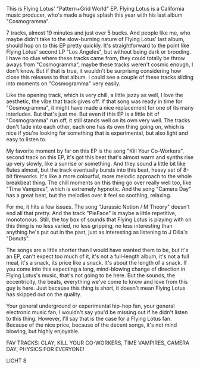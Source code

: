 This is Flying Lotus' "Pattern+Grid World" EP. Flying Lotus is a California music producer, who's made a huge splash this year with his last album "Cosmogramma".

7 tracks, almost 19 minutes and just over 5 bucks. And people like me, who maybe didn't take to the slow-burning nature of Flying Lotus' last album, should hop on to this EP pretty quickly. It's straightforward to the point like Flying Lotus' second LP "Los Angeles", but without being dark or brooding. I have no clue where these tracks came from, they could totally be throw aways from "Cosmogramma", maybe these tracks weren't cosmic enough, I don't know. But if that is true, it wouldn't be surprising considering how close this releases to that album. I could see a couple of these tracks sliding into moments on "Cosmogramma" very easily.

Like the opening track, which is very chill, a little jazzy as well, I love the aesthetic, the vibe that track gives off. If that song was ready in time for "Cosmogramma", it might have made a nice replacement for one of its many interludes. But that's just me. But even if this EP is a little bit of "Cosmogramma" run off, it still stands well on its own very well. The tracks don't fade into each other, each one has its own thing going on, which is nice if you're looking for something that is experimental, but also light and easy to listen to.

My favorite moment by far on this EP is the song "Kill Your Co-Workers", second track on this EP, it's got this beat that's almost warm and synths rise up very slowly, like a sunrise or something. And they sound a little bit like flutes almost, but the track eventually bursts into this beat, heavy set of 8-bit fireworks. It's like a more colourful, more melodic approach to the whole breakbeat thing. The chill moments on this thing go over really well too, like "Time Vampires", which is extremely hypnotic. And the song "Camera Day" has a great beat, but the melodies over it feel so soothing, relaxing.

For me, it hits a few issues. The song "Jurassic Notion / M Theory" doesn't end all that pretty. And the track "PieFace" is maybe a little repetitive, monotonous. Still, the toy box of sounds that Flying Lotus is playing with on this thing is no less varied, no less gripping, no less interesting than anything he's put out in the past, just as interesting as listening to J Dilla's "Donuts".

The songs are a little shorter than I would have wanted them to be, but it's an EP, can't expect too much of it, it's not a full-length album, it's not a full meal, it's a snack, its price like a snack. It's about the length of a snack. If you come into this expecting a long, mind-blowing change of direction in Flying Lotus's music, that's not going to be here. But the sounds, the eccentricity, the beats, everything we've come to know and love from this guy is here. Just because this thing is short, it doesn't mean Flying Lotus has skipped out on the quality.

Your general underground or experimental hip-hop fan, your general electronic music fan, I wouldn't say you'd be missing out if he didn't listen to this thing. However, I'll say that is the case for a Flying Lotus fan. Because of the nice price, because of the decent songs, it's not mind blowing, but highly enjoyable.

FAV TRACKS: CLAY, KILL YOUR CO-WORKERS, TIME VAMPIRES, CAMERA DAY, PHYSICS FOR EVERYONE!

LIGHT 8
